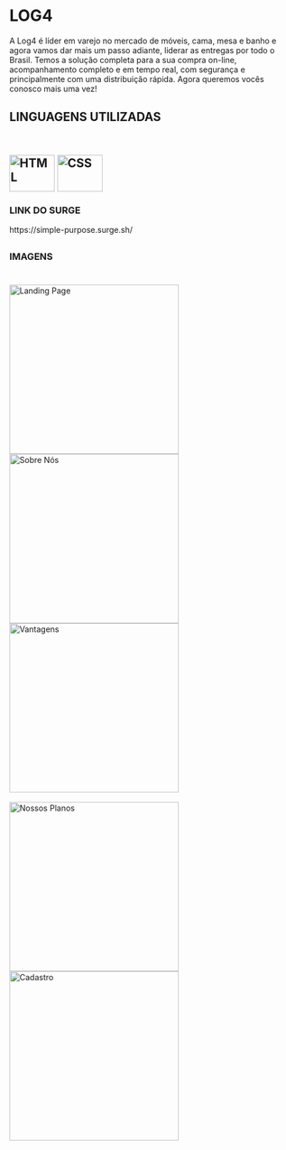 <h1>LOG4</h1>
  A Log4 é líder em varejo no mercado de móveis, cama, mesa e banho 
  e agora vamos dar mais um passo adiante, liderar as entregas por todo o Brasil. 
  Temos a solução completa para a sua compra on-line, acompanhamento completo e em 
  tempo real, com segurança e principalmente com uma distribuição rápida.
  Agora queremos vocês conosco mais uma vez!

<h2>LINGUAGENS UTILIZADAS<h2>
<div style="display: inline_block"><br>
  <img align="center" alt="HTML" height="65" width="80" src="https://cdn.jsdelivr.net/gh/devicons/devicon/icons/html5/html5-original-wordmark.svg" /> 
  <img align="center" alt="CSS" height="65" width="80" src="https://cdn.jsdelivr.net/gh/devicons/devicon/icons/css3/css3-original-wordmark.svg" />
</div>

  
 <h3>LINK DO SURGE</h3>
  https://simple-purpose.surge.sh/
  
  ##
    
### <h3>IMAGENS<h3>
  <div style="display: inline_block"><br>
  <img align="center" alt="Landing Page" height="300" width="300" src="https://user-images.githubusercontent.com/94642853/148704078-44d11187-e8f7-4594-878c-ef880c96cf91.png"/>
  <img align="center" alt="Sobre Nós" height="300" width="300" src="https://user-images.githubusercontent.com/94642853/148704169-bfa2c0f7-690f-4950-8804-ab6536a94775.png"/>
  <img align="center" alt="Vantagens" height="300" width="300" src="https://user-images.githubusercontent.com/94642853/148704247-b2727d69-f0c8-4b5c-ba5a-c2dead4b92b0.png"/>
  </div>
  
  <div style="display: inline_block"><br>
  <img align="center" alt="Nossos Planos" height="300" width="300" src="https://user-images.githubusercontent.com/94642853/148704294-411f5348-1c5b-47e0-beae-6b2fbb91f4d6.png"/>
  <img align="center" alt="Cadastro" height="300" width="300" src="https://user-images.githubusercontent.com/94642853/148704320-0f619398-d00c-4efd-8a71-a824eb99604f.png"/>
  </div>

